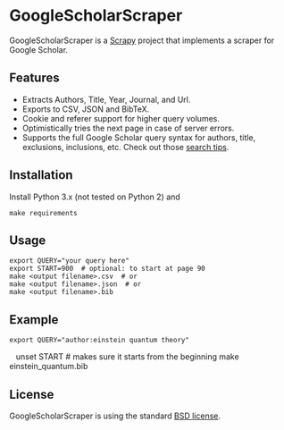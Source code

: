 GoogleScholarScraper
====================

GoogleScholarScraper is a [Scrapy][] project that implements a scraper for Google Scholar.

Features
--------

* Extracts Authors, Title, Year, Journal, and Url.
* Exports to CSV, JSON and BibTeX.
* Cookie and referer support for higher query volumes.
* Optimistically tries the next page in case of server errors.
* Supports the full Google Scholar query syntax for authors, title, exclusions, inclusions, etc. Check out those [search tips].

Installation
------------

Install Python 3.x (not tested on Python 2) and

    make requirements

Usage
-----

    export QUERY="your query here"
    export START=900  # optional: to start at page 90
    make <output filename>.csv  # or
    make <output filename>.json  # or
    make <output filename>.bib

Example
-------

    export QUERY="author:einstein quantum theory"
    unset START  # makes sure it starts from the beginning
    make einstein_quantum.bib

License
-------

GoogleScholarScraper is using the standard [BSD license](http://opensource.org/licenses/BSD-2-Clause).

[Scrapy]: https://scrapy.org/
[search tips]: http://www.otago.ac.nz/library/pdf/Google_Scholar_Tips.pdf
